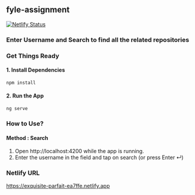 ## fyle-assignment
[![Netlify Status](https://api.netlify.com/api/v1/badges/de212447-67e0-4e47-a653-2ddbfc8aa393/deploy-status)](https://app.netlify.com/sites/exquisite-parfait-ea7ffe/deploys)

### Enter Username and Search to find all the related repositories

### Get Things Ready

#### 1. Install Dependencies
    npm install

#### 2. Run the App
    ng serve

### How to Use?
#### Method : Search
1. Open http://localhost:4200 while the app is running.
2. Enter the username in the field and tap on search (or press Enter ↵)

### Netlify URL

https://exquisite-parfait-ea7ffe.netlify.app